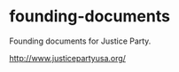 founding-documents
==================
Founding documents for Justice Party.

http://www.justicepartyusa.org/